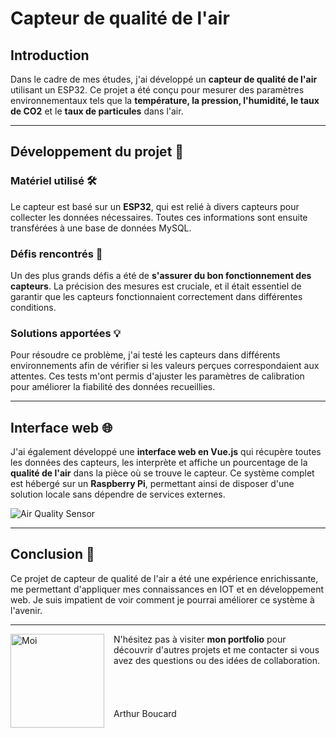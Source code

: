 # **Capteur de qualité de l'air**

## Introduction
Dans le cadre de mes études, j'ai développé un **capteur de qualité de l'air** utilisant un ESP32. Ce projet a été conçu pour mesurer des paramètres environnementaux tels que la **température, la pression, l'humidité, le taux de CO2** et le **taux de particules** dans l'air.

---

## Développement du projet 🌱

### Matériel utilisé 🛠️
Le capteur est basé sur un **ESP32**, qui est relié à divers capteurs pour collecter les données nécessaires. Toutes ces informations sont ensuite transférées à une base de données MySQL.

### Défis rencontrés 🚧
Un des plus grands défis a été de **s'assurer du bon fonctionnement des capteurs**. La précision des mesures est cruciale, et il était essentiel de garantir que les capteurs fonctionnaient correctement dans différentes conditions.

### Solutions apportées 💡
Pour résoudre ce problème, j'ai testé les capteurs dans différents environnements afin de vérifier si les valeurs perçues correspondaient aux attentes. Ces tests m'ont permis d'ajuster les paramètres de calibration pour améliorer la fiabilité des données recueillies.

---

## Interface web 🌐
J'ai également développé une **interface web en Vue.js** qui récupère toutes les données des capteurs, les interprète et affiche un pourcentage de la **qualité de l'air** dans la pièce où se trouve le capteur. Ce système complet est hébergé sur un **Raspberry Pi**, permettant ainsi de disposer d'une solution locale sans dépendre de services externes.

![Air Quality Sensor](../images/projects/air-quality.png)

---

## Conclusion 🎉
Ce projet de capteur de qualité de l'air a été une expérience enrichissante, me permettant d'appliquer mes connaissances en IOT et en développement web. Je suis impatient de voir comment je pourrai améliorer ce système à l'avenir.

---

<div style="display: flex; align-items: flex-start;">
  <img src="../images/markdown/me.png" alt="Moi" style="width: 150px; margin-right: 15px;">
  <div style="display: flex; flex-direction: column; justify-content: space-between;">
    <p style="margin: 0;">N'hésitez pas à visiter <b>mon portfolio</b> pour découvrir d'autres projets et me contacter si vous avez des questions ou des idées de collaboration.</p>
    <br><br><br><br>
    <p style="margin: 0;">Arthur Boucard</p>
  </div>
</div>
